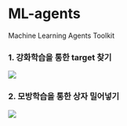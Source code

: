 # ML-agents
Machine Learning Agents Toolkit

### 1. 강화학습을 통한 target 찾기

![](https://velog.velcdn.com/images/yeah7598/post/27ca7ae6-2407-4a0f-b7fa-a9baeba420b4/image.gif)

### 2. 모방학습을 통한 상자 밀어넣기 

![](https://velog.velcdn.com/images/yeah7598/post/992f5fb3-4e60-42f5-a22f-f623a1de7903/image.gif)
